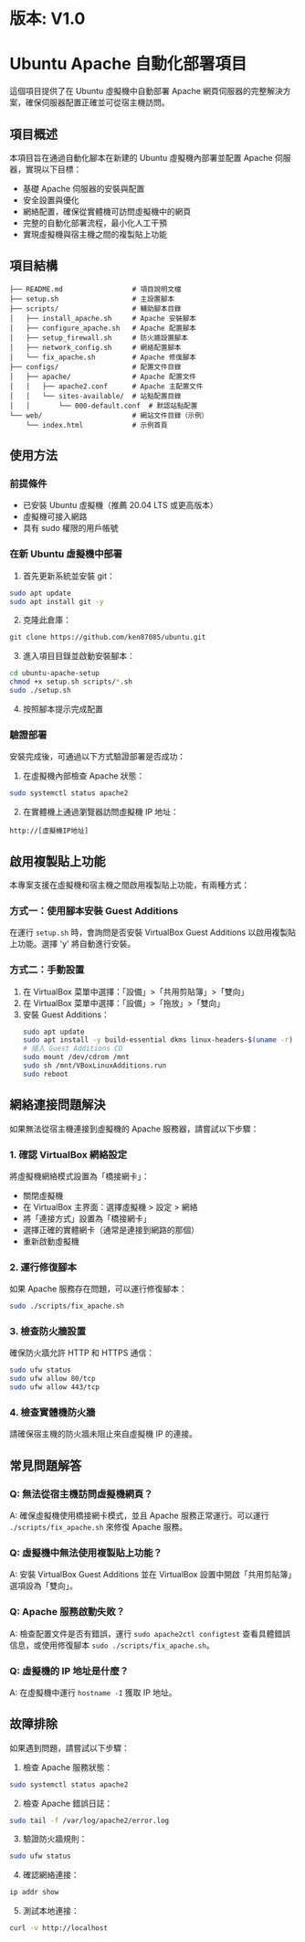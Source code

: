 # 版本: V1.0

# Ubuntu Apache 自動化部署項目

這個項目提供了在 Ubuntu 虛擬機中自動部署 Apache 網頁伺服器的完整解決方案，確保伺服器配置正確並可從宿主機訪問。

## 項目概述

本項目旨在通過自動化腳本在新建的 Ubuntu 虛擬機內部署並配置 Apache 伺服器，實現以下目標：

- 基礎 Apache 伺服器的安裝與配置
- 安全設置與優化
- 網絡配置，確保從實體機可訪問虛擬機中的網頁
- 完整的自動化部署流程，最小化人工干預
- 實現虛擬機與宿主機之間的複製貼上功能

## 項目結構

```
├── README.md                 # 項目說明文檔
├── setup.sh                  # 主設置腳本
├── scripts/                  # 輔助腳本目錄
│   ├── install_apache.sh     # Apache 安裝腳本
│   ├── configure_apache.sh   # Apache 配置腳本
│   ├── setup_firewall.sh     # 防火牆設置腳本
│   ├── network_config.sh     # 網絡配置腳本
│   └── fix_apache.sh         # Apache 修復腳本
├── configs/                  # 配置文件目錄
│   ├── apache/               # Apache 配置文件
│   │   ├── apache2.conf      # Apache 主配置文件
│   │   └── sites-available/  # 站點配置目錄
│   │       └── 000-default.conf  # 默認站點配置
└── web/                      # 網站文件目錄（示例）
    └── index.html            # 示例首頁
```

## 使用方法

### 前提條件

- 已安裝 Ubuntu 虛擬機（推薦 20.04 LTS 或更高版本）
- 虛擬機可接入網路
- 具有 sudo 權限的用戶帳號

### 在新 Ubuntu 虛擬機中部署

1. 首先更新系統並安裝 git：

```bash
sudo apt update
sudo apt install git -y
```

2. 克隆此倉庫：

```bash
git clone https://github.com/ken87085/ubuntu.git
```

3. 進入項目目錄並啟動安裝腳本：

```bash
cd ubuntu-apache-setup
chmod +x setup.sh scripts/*.sh
sudo ./setup.sh
```

4. 按照腳本提示完成配置

### 驗證部署

安裝完成後，可通過以下方式驗證部署是否成功：

1. 在虛擬機內部檢查 Apache 狀態：

```bash
sudo systemctl status apache2
```

2. 在實體機上通過瀏覽器訪問虛擬機 IP 地址：

```
http://[虛擬機IP地址]
```

## 啟用複製貼上功能

本專案支援在虛擬機和宿主機之間啟用複製貼上功能，有兩種方式：

### 方式一：使用腳本安裝 Guest Additions

在運行 `setup.sh` 時，會詢問是否安裝 VirtualBox Guest Additions 以啟用複製貼上功能。選擇 'y' 將自動進行安裝。

### 方式二：手動設置

1. 在 VirtualBox 菜單中選擇：「設備」>「共用剪貼簿」>「雙向」
2. 在 VirtualBox 菜單中選擇：「設備」>「拖放」>「雙向」
3. 安裝 Guest Additions：
   ```bash
   sudo apt update
   sudo apt install -y build-essential dkms linux-headers-$(uname -r)
   # 插入 Guest Additions CD
   sudo mount /dev/cdrom /mnt
   sudo sh /mnt/VBoxLinuxAdditions.run
   sudo reboot
   ```

## 網絡連接問題解決

如果無法從宿主機連接到虛擬機的 Apache 服務器，請嘗試以下步驟：

### 1. 確認 VirtualBox 網絡設定

將虛擬機網絡模式設置為「橋接網卡」：
- 關閉虛擬機
- 在 VirtualBox 主界面：選擇虛擬機 > 設定 > 網絡
- 將「連接方式」設置為「橋接網卡」
- 選擇正確的實體網卡（通常是連接到網路的那個）
- 重新啟動虛擬機

### 2. 運行修復腳本

如果 Apache 服務存在問題，可以運行修復腳本：

```bash
sudo ./scripts/fix_apache.sh
```

### 3. 檢查防火牆設置

確保防火牆允許 HTTP 和 HTTPS 通信：

```bash
sudo ufw status
sudo ufw allow 80/tcp
sudo ufw allow 443/tcp
```

### 4. 檢查實體機防火牆

請確保宿主機的防火牆未阻止來自虛擬機 IP 的連接。

## 常見問題解答

### Q: 無法從宿主機訪問虛擬機網頁？
A: 確保虛擬機使用橋接網卡模式，並且 Apache 服務正常運行。可以運行 `./scripts/fix_apache.sh` 來修復 Apache 服務。

### Q: 虛擬機中無法使用複製貼上功能？
A: 安裝 VirtualBox Guest Additions 並在 VirtualBox 設置中開啟「共用剪貼簿」選項設為「雙向」。

### Q: Apache 服務啟動失敗？
A: 檢查配置文件是否有錯誤，運行 `sudo apache2ctl configtest` 查看具體錯誤信息，或使用修復腳本 `sudo ./scripts/fix_apache.sh`。

### Q: 虛擬機的 IP 地址是什麼？
A: 在虛擬機中運行 `hostname -I` 獲取 IP 地址。

## 故障排除

如果遇到問題，請嘗試以下步驟：

1. 檢查 Apache 服務狀態：
```bash
sudo systemctl status apache2
```

2. 檢查 Apache 錯誤日誌：
```bash
sudo tail -f /var/log/apache2/error.log
```

3. 驗證防火牆規則：
```bash
sudo ufw status
```

4. 確認網絡連接：
```bash
ip addr show
```

5. 測試本地連接：
```bash
curl -v http://localhost
``` 
